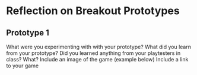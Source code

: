 # Reflection on Breakout Prototypes
## Prototype 1
What were you experimenting with with your prototype?
What did you learn from your prototype?
Did you learned anything from your playtesters in class? What?
Include an image of the game (example below)
Include a link to your game
